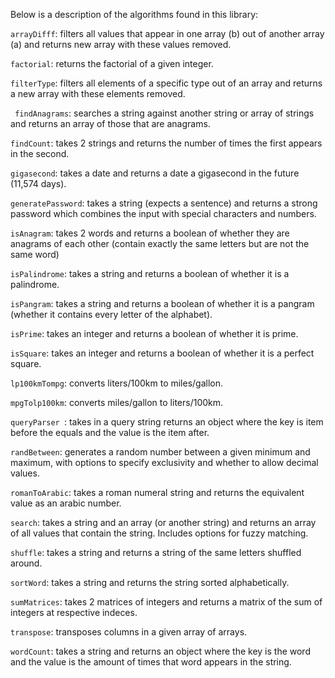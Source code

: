 Below is a description of the algorithms found in this library:

```arrayDifff```: filters all values that appear in one array (b) out of another array (a) and returns  new array with these values removed.

```factorial```: returns the factorial of a given integer.

```filterType```: filters all elements of a specific type out of an array and returns a new array with these elements removed.

``` findAnagrams```: searches a string against another string or array of strings and returns an array of those that are anagrams.

```findCount```: takes 2 strings and returns the number of times the first appears in the second.

```gigasecond```: takes a date and returns a date a gigasecond in the future (11,574 days).

```generatePassword```: takes a string (expects a sentence) and returns a strong password which combines the input with special characters and numbers.

```isAnagram```: takes 2 words and returns a boolean of whether they are anagrams of each other (contain exactly the same letters but are not the same word)

```isPalindrome```: takes a string and returns a boolean of whether it is a palindrome.

```isPangram```: takes a string and returns a boolean of whether it is a pangram (whether it contains every letter of the alphabet).

```isPrime```: takes an integer and returns a boolean of whether it is prime.

```isSquare```: takes an integer and returns a boolean of whether it is a perfect square.

```lp100kmTompg```: converts liters/100km to miles/gallon.

```mpgTolp100km```: converts miles/gallon to liters/100km.

```queryParser ```: takes in a query string returns an object where the key is item before the equals and the value is the item after.

```randBetween```: generates a random number between a given minimum and maximum, with options to specify exclusivity and whether to allow decimal values.

```romanToArabic```: takes a roman numeral string and returns the equivalent value as an arabic number.

```search```: takes a string and an array (or another string) and returns an array of all values that contain the string. Includes options for fuzzy matching.

```shuffle```: takes a string and returns a string of the same letters shuffled around.

```sortWord```: takes a string and returns the string sorted alphabetically.

```sumMatrices```: takes 2 matrices of integers and returns a matrix of the sum of integers at respective indeces.

```transpose```: transposes columns in a given array of arrays.

 ```wordCount```: takes a string and returns an object where the key is the word and the value is the amount of times that word appears in the string.
